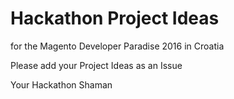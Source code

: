 # Hackathon Project Ideas
for the Magento Developer Paradise 2016 in Croatia

Please add your Project Ideas as an Issue

Your Hackathon Shaman
